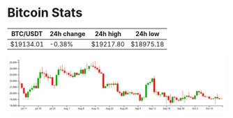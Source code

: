 # Bitcoin Stats

BTC/USDT|24h change|24h high|24h low|
|---|---|---|---|
|$19134.01|-0.38%|$19217.80|$18975.18|

<img src="./chart.svg">
